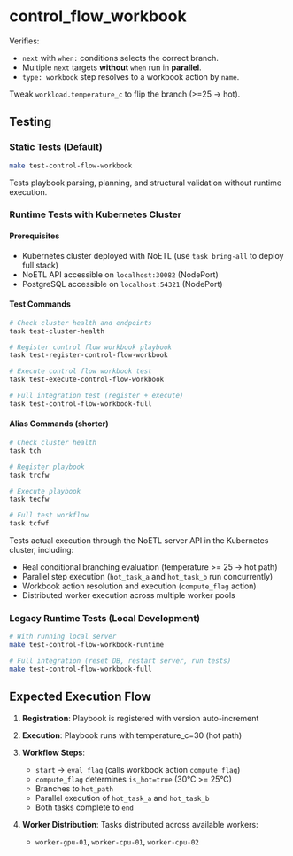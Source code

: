 # control_flow_workbook

Verifies:
- `next` with `when:` conditions selects the correct branch.
- Multiple `next` targets **without** `when` run in **parallel**.
- `type: workbook` step resolves to a workbook action by `name`.

Tweak `workload.temperature_c` to flip the branch (>=25 → hot).

## Testing

### Static Tests (Default)
```bash
make test-control-flow-workbook
```
Tests playbook parsing, planning, and structural validation without runtime execution.

### Runtime Tests with Kubernetes Cluster

#### Prerequisites
- Kubernetes cluster deployed with NoETL (use `task bring-all` to deploy full stack)
- NoETL API accessible on `localhost:30082` (NodePort)
- PostgreSQL accessible on `localhost:54321` (NodePort)

#### Test Commands
```bash
# Check cluster health and endpoints
task test-cluster-health

# Register control flow workbook playbook
task test-register-control-flow-workbook

# Execute control flow workbook test
task test-execute-control-flow-workbook

# Full integration test (register + execute)
task test-control-flow-workbook-full
```

#### Alias Commands (shorter)
```bash
# Check cluster health
task tch

# Register playbook
task trcfw

# Execute playbook
task tecfw

# Full test workflow
task tcfwf
```

Tests actual execution through the NoETL server API in the Kubernetes cluster, including:
- Real conditional branching evaluation (temperature >= 25 → hot path)
- Parallel step execution (`hot_task_a` and `hot_task_b` run concurrently)
- Workbook action resolution and execution (`compute_flag` action)
- Distributed worker execution across multiple worker pools

### Legacy Runtime Tests (Local Development)
```bash
# With running local server
make test-control-flow-workbook-runtime

# Full integration (reset DB, restart server, run tests)
make test-control-flow-workbook-full
```

## Expected Execution Flow

1. **Registration**: Playbook is registered with version auto-increment
2. **Execution**: Playbook runs with temperature_c=30 (hot path)
3. **Workflow Steps**:
   - `start` → `eval_flag` (calls workbook action `compute_flag`)
   - `compute_flag` determines `is_hot=true` (30°C >= 25°C)
   - Branches to `hot_path`
   - Parallel execution of `hot_task_a` and `hot_task_b`
   - Both tasks complete to `end`

4. **Worker Distribution**: Tasks distributed across available workers:
   - `worker-gpu-01`, `worker-cpu-01`, `worker-cpu-02`